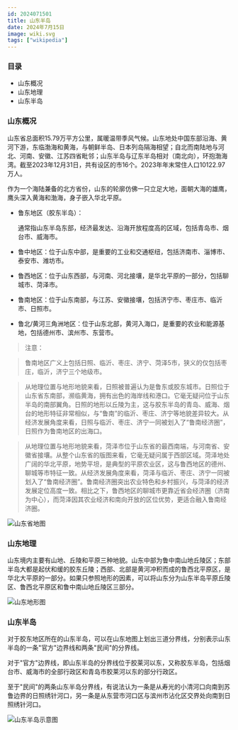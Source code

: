 ```yaml
---
id: 2024071501
title: 山东半岛
date: 2024年7月15日
image: wiki.svg
tags: ["wikipedia"]
---
```



### 目录

 - 山东概况
 - 山东地理
 - 山东半岛


### 山东概况

山东省总面积15.79万平方公里，属暖温带季风气候。山东地处中国东部沿海、黄河下游，东临渤海和黄海，与朝鲜半岛、日本列岛隔海相望；自北而南陆地与河北、河南、安徽、江苏四省毗邻；山东半岛与辽东半岛相对（南北向），环抱渤海湾。截至2023年12月31日，共有设区的市16个。2023年年末常住人口10122.97万人。

作为一个海陆兼备的北方省份，山东的轮廓仿佛一只立足大地，面朝大海的雄鹰，鹰头深入黄海和渤海，身子嵌入华北平原。


- 鲁东地区（胶东半岛）： 

  通常指山东半岛东部，经济最发达、沿海开放程度高的区域，包括青岛市、烟台市、威海市。

- 鲁中地区：位于山东中部，是重要的工业和交通枢纽，包括济南市、淄博市、泰安市、潍坊市。

- 鲁西地区：位于山东西部，与河南、河北接壤，是华北平原的一部分，包括聊城市、菏泽市。

- 鲁南地区：位于山东南部，与江苏、安徽接壤，包括济宁市、枣庄市、临沂市、日照市。

- 鲁北/黄河三角洲地区：位于山东北部，黄河入海口，是重要的农业和能源基地，包括德州市、滨州市、东营市。

> 注意：

> 鲁南地区广义上包括日照、临沂、枣庄、济宁、菏泽5市，狭义的仅包括枣庄，临沂，济宁三个地级市。

> 从地理位置与地形地貌来看，日照被普遍认为是鲁东或胶东城市。日照位于山东省东南部，濒临黄海，拥有出色的海岸线和港口。它毫无疑问位于山东半岛的南部翼角。日照的地形以丘陵为主，这与胶东半岛的青岛、威海、烟台的地形特征非常相似，与“鲁南”的临沂、枣庄、济宁等地貌差异较大。从经济发展角度来看，日照与临沂、枣庄、济宁一同被划入了“鲁南经济圈”，日照作为鲁南地区的出海口。

> 从地理位置与地形地貌来看，菏泽市位于山东省的最西南端，与河南省、安徽省接壤。从整个山东省的版图来看，它毫无疑问属于西部区域。菏泽地处广阔的华北平原，地势平坦，是典型的平原农业区，这与鲁西地区的德州、聊城等市特征一致。从经济发展角度来看，菏泽与临沂、枣庄、济宁一同被划入了“鲁南经济圈”。鲁南经济圈突出农业特色和乡村振兴，与菏泽的经济发展定位高度一致。相比之下，鲁西地区的聊城市更靠近省会经济圈（济南为中心），而菏泽因其农业经济和南向开放的区位优势，更适合融入鲁南经济圈。


![山东省地图](https://loongzxl.com/blogs/20240715山东省地图.jpg)


### 山东地理

山东境内主要有山地、丘陵和平原三种地貌。山东中部为鲁中南山地丘陵区；东部半岛大都是起伏和缓的胶东丘陵；西部、北部是黄河冲积而成的鲁西北平原区，是华北大平原的一部分。如果只参照地形的因素，可以将山东分为山东半岛平原丘陵区、鲁西北平原区和鲁中南山地丘陵区三部分。

![山东地形图](https://loongzxl.com/blogs/20240715山东地形图.jpg)


### 山东半岛

对于胶东地区所在的山东半岛，可以在山东地图上划出三道分界线，分别表示山东半岛的一条"官方"边界线和两条"民间"的分界线。

对于"官方"边界线，即山东半岛的分界线位于胶莱河以东，又称胶东半岛，包括烟台市、威海市的全部行政区和青岛市胶莱河以东的部分行政区。

至于"民间"的两条山东半岛分界线，有说法认为一条是从寿光的小清河口向南到苏鲁边界的日照绣针河口，另一条是从东营市河口区与滨州市沾化区交界处向南到日照绣针河口。

![山东半岛示意图](https://loongzxl.com/blogs/20240715山东半岛示意图.jpg)